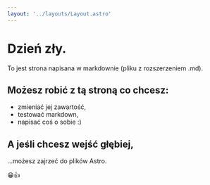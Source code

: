 ```yaml
---
layout: '../layouts/Layout.astro'
---
```


# Dzień zły.
To jest strona napisana w markdownie (pliku z rozszerzeniem .md).

## Możesz robić z tą stroną co chcesz:
- zmieniać jej zawartość,
- testować markdown,
- napisać coś o sobie :)

## A jeśli chcesz wejść głębiej,
...możesz zajrzeć do plików Astro.

😁👍
